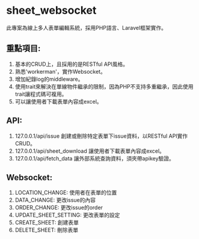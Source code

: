 # sheet_websocket

此專案為線上多人表單編輯系統，採用PHP語言、Laravel框架實作。

## 重點項目:
1. 基本的CRUD上，且採用的是RESTful API風格。
2. 熟悉'workerman'，實作Websocket。
3. 增加紀錄log的middleware。
4. 使用trait來解決在單線物件繼承的限制，因為PHP不支持多重繼承，因此使用trait讓程式碼可複用。
5. 可以讓使用者下載表單內容成excel。

## API:
1. 127.0.0.1/api/issue
  創建或刪除特定表單下issue資料，以RESTful API實作CRUD。
2. 127.0.0.1/api/sheet_download
  讓使用者下載表單內容成excel。
3. 127.0.0.1/api/fetch_data
  讓外部系統查詢資料，須夾帶apikey驗證。

## Websocket:
1. LOCATION_CHANGE: 使用者在表單的位置
2. DATA_CHANGE: 更改issue的內容
3. ORDER_CHANGE: 更改issue的order
4. UPDATE_SHEET_SETTING: 更改表單的設定
5. CREATE_SHEET: 創建表單
6. DELETE_SHEET: 刪除表單

